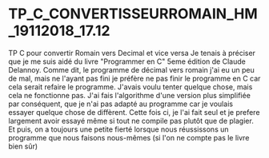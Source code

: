 # TP_C_CONVERTISSEURROMAIN_HM_19112018_17.12
TP C pour convertir Romain vers Decimal et vice versa 
Je tenais à préciser que je me suis aidé du livre "Programmer en C" 5eme édition de Claude Delannoy.
Comme dit, le programme de décimal vers romain j'ai eu un peu de mal, mais ne l'ayant pas fini je préfère ne pas finir le programme en C car cela serait refaire le programme. J'avais voulu tenter quelque chose, mais cela ne fonctionne pas. J'ai fais l'algorithme d'une version plus simplifiée par conséquent, que je n'ai pas adapté au programme car je voulais essayer quelque chose de diffèrent.
Cette fois ci, je l'ai fait seul et je prefere largement avoir essayé même si tout ne compile pas plutôt que de plagier.
Et puis, on a toujours une petite fierté lorsque nous réussissons un programme que nous faisons nous-mêmes (si l'on ne compte pas le livre bien sûr)

